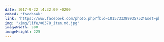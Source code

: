 ```yaml
---
date: 2017-9-22 14:32:09 +0200
embed: "facebook"
link: "https://www.facebook.com/photo.php?fbid=10157333899357524&set=pb.558382523.-2207520000.1507209175.&type=3&theater"
img: "/img/life/00378_item.md.jpg"
imageWidth: 300
imageHeight: 225
---
```

